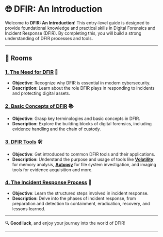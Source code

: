 # 🌐 DFIR: An Introduction
Welcome to **DFIR: An Introduction**! This entry-level guide is designed to provide foundational knowledge and practical skills in Digital Forensics and Incident Response (DFIR). By completing this, you will build a strong understanding of DFIR processes and tools.

---

## 📝 Rooms

### [1. The Need for DFIR](https://github.com/Deeptig9138/DFIR-An-Introduction/tree/main/1.%20The%20Need%20for%20DFIR) 🔎
- **Objective**: Recognize why DFIR is essential in modern cybersecurity.
- **Description**: Learn about the role DFIR plays in responding to incidents and protecting digital assets.

### [2. Basic Concepts of DFIR](https://github.com/Deeptig9138/DFIR-An-Introduction/tree/main/2.%20Basic%20Concepts%20of%20DFIR) 📚
- **Objective**: Grasp key terminologies and basic concepts in DFIR.
- **Description**: Explore the building blocks of digital forensics, including evidence handling and the chain of custody.

### [3. DFIR Tools](https://github.com/Deeptig9138/DFIR-An-Introduction/tree/main/3.%20DFIR%20Tools) 🛠️
- **Objective**: Get introduced to common DFIR tools and their applications.
- **Description**: Understand the purpose and usage of tools like **[Volatility](https://www.volatilityfoundation.org/)** for memory analysis, **[Autopsy](https://www.sleuthkit.org/autopsy/)** for file system investigation, and imaging tools for evidence acquisition and more.

### [4. The Incident Response Process](https://github.com/Deeptig9138/DFIR-An-Introduction/tree/main/4.%20The%20Incident%20Response%20Process) 🚨
- **Objective**: Learn the structured steps involved in incident response.
- **Description**: Delve into the phases of incident response, from preparation and detection to containment, eradication, recovery, and lessons learned.

---

🔍 **Good luck**, and enjoy your journey into the world of DFIR!

---
